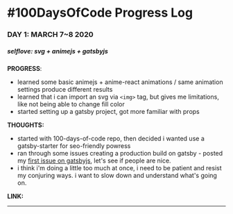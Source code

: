 # #100DaysOfCode Progress Log

### DAY 1: MARCH 7~8 2020
##### selflove: svg + animejs + gatsbyjs

**PROGRESS**:
* learned some basic animejs + anime-react animations / same animation settings produce different results
* learned that i can import an svg via `<img>` tag, but gives me limitations, like not being able to change fill color
* started setting up a gatsby project, got more familiar with props

**THOUGHTS:**
 * started with 100-days-of-code repo, then decided i wanted use a gatsby-starter for seo-friendly powress
 * ran through some issues creating a production build on gatsby - posted my [first issue on gatsbyjs](https://github.com/gatsbyjs/gatsby/issues/22066), let's see if people are nice.
 * i think i'm doing a little too much at once, i need to be patient and resist my conjuring ways. i want to slow down and understand what's going on.

**LINK:**
<hr>
